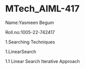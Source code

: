 # MTech_AIML-417

Name:Yasmeen Begum

Roll.no:1005-22-742417

1.Searching Techniques

1.LinearSearch

1.1 Linear Search Iterative Approach



